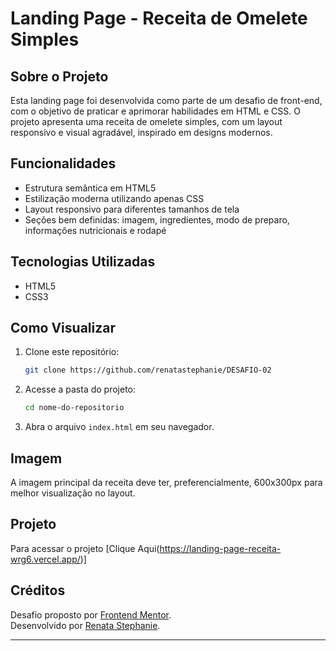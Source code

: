 # Landing Page - Receita de Omelete Simples

## Sobre o Projeto

Esta landing page foi desenvolvida como parte de um desafio de front-end, com o objetivo de praticar e aprimorar habilidades em HTML e CSS. O projeto apresenta uma receita de omelete simples, com um layout responsivo e visual agradável, inspirado em designs modernos.

## Funcionalidades

- Estrutura semântica em HTML5
- Estilização moderna utilizando apenas CSS
- Layout responsivo para diferentes tamanhos de tela
- Seções bem definidas: imagem, ingredientes, modo de preparo, informações nutricionais e rodapé

## Tecnologias Utilizadas

- HTML5
- CSS3

## Como Visualizar

1. Clone este repositório:
   ```bash
   git clone https://github.com/renatastephanie/DESAFIO-02
   ```
2. Acesse a pasta do projeto:
   ```bash
   cd nome-do-repositorio
   ```
3. Abra o arquivo `index.html` em seu navegador.

## Imagem

A imagem principal da receita deve ter, preferencialmente, 600x300px para melhor visualização no layout.

## Projeto

Para acessar o projeto [Clique Aqui(https://landing-page-receita-wrg6.vercel.app/)]

## Créditos

Desafio proposto por [Frontend Mentor](https://www.frontendmentor.io/).  
Desenvolvido por [Renata Stephanie](https://github.com/renatastephanie).

---

